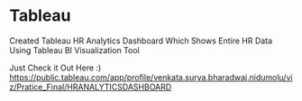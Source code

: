 # Tableau
Created Tableau HR Analytics Dashboard Which Shows Entire HR Data Using Tableau BI Visualization Tool


Just Check it Out Here :) https://public.tableau.com/app/profile/venkata.surya.bharadwaj.nidumolu/viz/Pratice_Final/HRANALYTICSDASHBOARD
